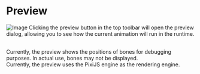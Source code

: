 # Preview
![Image](/ui/preview.png)
Clicking the preview button in the top toolbar will open the preview dialog, allowing you to see how the current animation will run in the runtime.

<br>Currently, the preview shows the positions of bones for debugging purposes. In actual use, bones may not be displayed.
<br>Currently, the preview uses the PixiJS engine as the rendering engine.